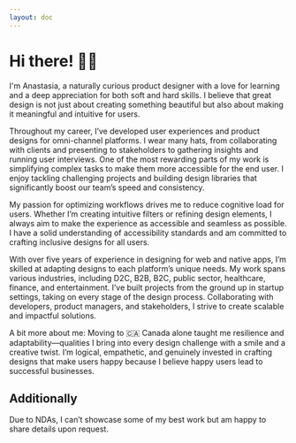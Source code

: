 ```yaml
---
layout: doc
---
```


# Hi there! 👋🏻
I'm Anastasia, a naturally curious product designer with a love for learning and a deep appreciation for both soft and hard skills. I believe that great design is not just about creating something beautiful but also about making it meaningful and intuitive for users.

Throughout my career, I’ve developed user experiences and product designs for omni-channel platforms. I wear many hats, from collaborating with clients and presenting to stakeholders to gathering insights and running user interviews. One of the most rewarding parts of my work is simplifying complex tasks to make them more accessible for the end user. I enjoy tackling challenging projects and building design libraries that significantly boost our team’s speed and consistency.

My passion for optimizing workflows drives me to reduce cognitive load for users. Whether I’m creating intuitive filters or refining design elements, I always aim to make the experience as accessible and seamless as possible. I have a solid understanding of accessibility standards and am committed to crafting inclusive designs for all users.

With over five years of experience in designing for web and native apps, I’m skilled at adapting designs to each platform’s unique needs. My work spans various industries, including D2C, B2B, B2C, public sector, healthcare, finance, and entertainment. I’ve built projects from the ground up in startup settings, taking on every stage of the design process. Collaborating with developers, product managers, and stakeholders, I strive to create scalable and impactful solutions.

A bit more about me: Moving to 🇨🇦 Canada alone taught me resilience and adaptability—qualities I bring into every design challenge with a smile and a creative twist. I’m logical, empathetic, and genuinely invested in crafting designs that make users happy because I believe happy users lead to successful businesses.







## Additionally
Due to NDAs, I can’t showcase some of my best work but am happy to share details upon request. 
